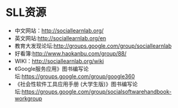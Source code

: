 # SLL资源 #

  * 中文网站：http://sociallearnlab.org/
  * 英文网站:http://sociallearnlab.org/en
  * 教育大发现论坛:http://groups.google.com/group/sociallearnlab
  * 好看簿:http://www.haokanbu.com/group/88/
  * WIKI：http://sociallearnlab.org/wiki
  * 《Google服务应用》图书编写论坛:https://groups.google.com/group/google360
  * 《社会性软件工具应用手册 (大学生版)》图书编写论坛:https://groups.google.com/group/socialsoftwarehandbook-workgroup